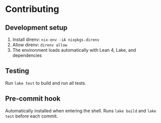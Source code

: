 # Contributing

## Development setup

1. Install direnv: `nix-env -iA nixpkgs.direnv`
2. Allow direnv: `direnv allow`
3. The environment loads automatically with Lean 4, Lake, and dependencies

## Testing

Run `lake test` to build and run all tests.

## Pre-commit hook

Automatically installed when entering the shell. Runs `lake build` and `lake test` before each commit.